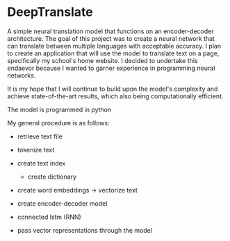 # DeepTranslate

A simple neural translation model that functions on an encoder-decoder architecture. The goal of this project was to create a neural network that can translate between multiple languages with acceptable accuracy. I plan to create an application that will use the model to translate text on a page, specifically my school's home website. I decided to undertake this endaevor because I wanted to garner experience in programming neural networks.

It is my hope that I will continue to build upon the model's complexity and achieve state-of-the-art results, which also being computationally efficient.

The model is programmed in python

My general procedure is as follows:

* retrieve text file
* tokenize text
* create text index
  * create dictionary
* create word embeddings -> vectorize text


* create encoder-decoder model
 *  connected lstm (RNN)
 * pass vector representations through the model
